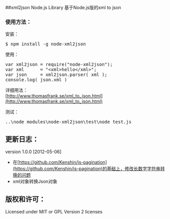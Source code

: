 ##xml2json Node.js Library
基于Node.js版的xml to json

### 使用方法：  
安装：  
<pre>
$ npm install -g node-xml2json
</pre>

使用：  
<pre>
var xml2json = require(&quot;node-xml2json&quot;);
var xml      = &quot;&lt;xml&gt;hello&lt;/xml&gt;&quot;;
var json     = xml2json.parser( xml );
console.log( json.xml )
</pre>

详细用法：  
[http://www.thomasfrank.se/xml_to_json.html](http://www.thomasfrank.se/xml_to_json.html)

测试：  
<pre>
..\node_modules\node-xml2json\test\node test.js
</pre>

## 更新日志：
version 1.0.0 [2012-05-06]
* 在[https://github.com/Kenshin/js-pagination](https://github.com/Kenshin/js-pagination)的基础上，修改长数字字符串转换的问题
* xml对象转换Json对象

## 版权和许可：
Licensed under MIT or GPL Version 2 licenses
